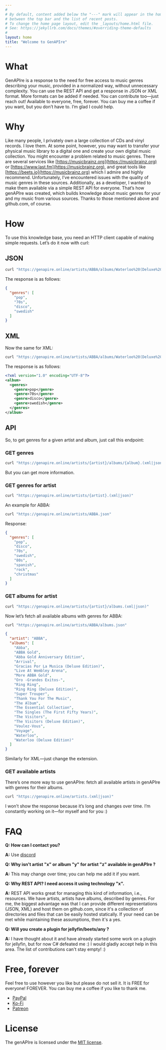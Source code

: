```yaml
---
#
# By default, content added below the "---" mark will appear in the home page
# between the top bar and the list of recent posts.
# To change the home page layout, edit the _layouts/home.html file.
# See: https://jekyllrb.com/docs/themes/#overriding-theme-defaults
#
layout: home
title: "Welcome to GenAPIre"
---
```


# What

GenAPIre is a response to the need for free access to music genres describing your music, provided in a normalized way,
without unnecessary complexity.
You can use the REST API and get a response in JSON or XML format. More formats can be added if needed. You can
contribute too—just reach out!
Available to everyone, free, forever. You can buy me a coffee if you want, but you don’t have to. I’m glad I could help.

# Why

Like many people, I privately own a large collection of CDs and vinyl records. I love them. At some point, however, you
may want to transfer your physical music library to a digital one and create your own digital music collection. You
might encounter a problem related to music genres.
There are several services like [https://musicbrainz.org](https://musicbrainz.org)
or [https://www.last.fm](https://musicbrainz.org), and great tools like [https://beets.io](https://musicbrainz.org)
which I admire and highly recommend.
Unfortunately, I’ve encountered issues with the quality of music genres in these sources. Additionally, as a developer,
I wanted to make them available via a simple REST API for everyone.
That’s how genAPIre was created, which builds knowledge about music genres for your and my music from various sources.
Thanks to those mentioned above and github.com, of course.

# How

To use this knowledge base, you need an HTTP client capable of making simple requests. Let’s do it now with curl:

## JSON

```bash
curl "https://genapire.online/artists/ABBA/albums/Waterloo%20(Deluxe%20Edition).json"
```

The response is as follows:

```json
{
  "genres": [
    "pop",
    "70s",
    "disco",
    "swedish"
  ]
}
```

## XML

Now the same for XML:

```bash
curl "https://genapire.online/artists/ABBA/albums/Waterloo%20(Deluxe%20Edition).xml"
```

The response is as follows:

```xml
<?xml version="1.0" encoding="UTF-8"?>
<album>
  <genres>
    <genre>pop</genre>
    <genre>70s</genre>
    <genre>disco</genre>
    <genre>swedish</genre>
  </genres>
</album>
```

## API

So, to get genres for a given artist and album, just call this endpoint:

### GET genres

```bash
curl "https://genapire.online/artists/{artist}/albums/{album}.(xml|json)"
```

But you can get more information.


### GET genres for artist

```bash
curl "https://genapire.online/artists/{artist}.(xml|json)"
```

An example for ABBA:

```bash
curl "https://genapire.online/artists/ABBA.json"
```

Response:

```json
{
  "genres": [
    "pop",
    "disco",
    "70s",
    "swedish",
    "80s",
    "spanish",
    "rock",
    "christmas"
  ]
}
```

### GET albums for artist

```bash
curl "https://genapire.online/artists/{artist}/albums.(xml|json)"
```

Now let’s fetch all available albums with genres for ABBA:

```bash
curl "https://genapire.online/artists/ABBA/albums.json"
```

```json
{
  "artist": "ABBA",
  "albums": [
    "Abba",
    "ABBA Gold",
    "Abba Gold Anniversary Edition",
    "Arrival",
    "Gracias Por La Musica (Deluxe Edition)",
    "Live At Wembley Arena",
    "More ABBA Gold",
    "Oro -Grandes Exitos-",
    "Ring Ring",
    "Ring Ring (Deluxe Edition)",
    "Super Trouper",
    "Thank You For The Music",
    "The Album",
    "The Essential Collection",
    "The Singles (The First Fifty Years)",
    "The Visitors",
    "The Visitors (Deluxe Edition)",
    "Voulez-Vous",
    "Voyage",
    "Waterloo",
    "Waterloo (Deluxe Edition)"
  ]
}
```

Similarly for XML—just change the extension.

### GET available artists

There’s one more way to use genAPIre: fetch all available artists in genAPIre with genres for their albums.

```bash
curl "https://genapire.online/artists.(xml|json)"
```

I won’t show the response because it’s long and changes over time. I’m constantly working on it—for myself and for
you :)

# FAQ

**Q: How can I contact you?**

**A:** Use [discord](https://discord.gg/rwJcE5Zwez)

**Q: Why isn't artist "x" or album "y" for artist "z" available in genAPIre ?**

**A:** This may change over time; you can help me add it if you want.

**Q: Why REST API? I need access it using technology "x".**

**A:** REST API works great for managing this kind of information, i.e., resources. We have artists, artists have
albums, described by genres.
For me, the biggest advantage was that I can provide different representations (JSON, XML) and host them on github.com,
since it's a collection of directories and files that can be easily hosted statically.
If your need can be met while maintaining these assumptions, then it's a yes.

**Q: Will you create a plugin for jellyfin/beets/any ?**

**A:** I have thought about it and have already started some work on a plugin for jellyfin, but for now C# defeated me :) 
I would gladly accept help in this area. The list of contributions can't stay empty! :)

# Free, forever

Feel free to use however you like but please do not sell it. It is FREE for everyone! FOREVER. You can buy me a coffee
if you like to thank me.

- [PayPal](https://paypal.me/zenedithPL)
- [Ko-Fi](https://ko-fi.com/K3K11ABGW5)
- [Patreon](https://patreon.com/Zenedith)

# License

The genAPIre is licensed under the [MIT license](https://opensource.org/licenses/MIT).